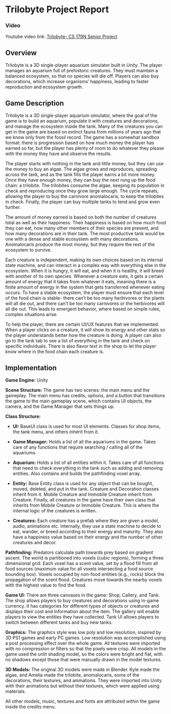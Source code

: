 # Trilobyte Project Report

### Video

Youtube video link: [Trilobyte- CS 179N Senior Project 
](https://www.youtube.com/watch?v=UskI1BW1ZgI)
## Overview

Trilobyte is a 3D single-player aquarium simulator built in Unity. The player manages an aquarium full of prehistoric creatures. They must maintain a balanced ecosystem, so that no species will die off. Players can also buy decorations, which increase organisms’ happiness, leading to faster reproduction and ecosystem growth. 

## Game Description 
Trilobyte is a 3D single-player aquarium simulator, where the goal of the game is to build an aquarium, populate it with creatures and decorations, and manage the ecosystem inside the tank. Many of the creatures you can get in the game are based on extinct fauna from millions of years ago that we know only from the fossil record. The game has a somewhat sandbox format: there is progression based on how much money the player has earned so far, but the player has plenty of room to do whatever they please with the money they have and observe the results. 

The player starts with nothing in the tank and little money, but they can use the money to buy an algae. The algae grows and reproduces, spreading across the tank, and as the tank fills the player earns a bit more money. Once they have enough money, they can buy the next rung up the food chain: a trilobite. The trilobites consume the algae, keeping its population in check and reproducing once they grow large enough. The cycle repeats, allowing the player to buy the carnivore anomalocaris, to keep the trilobites in check. Finally, the player can buy multiple tanks to tend and grow even further. 

The amount of money earned is based on both the number of creatures total as well as their happiness. Their happiness is based on how much food they can eat, how many other members of their species are present, and how many decorations are in their tank. The most productive tank would be one with a dense and stable ecosystem with many decorations. Anomalocaris produce the most money, but they require the rest of the ecosystem to survive.

Each creature is independent, making its own choices based on its internal state machine, and can interact in a complex way with everything else in the ecosystem. When it is hungry, it will eat, and when it is healthy, it will breed with another of its own species. Whenever a creature eats, it gets a certain amount of energy that it takes from whatever it eats, meaning there is a finite amount of energy in the system that gets transferred whenever eating occurs. To have a stable ecosystem, the player must ensure that each level of the food chain is stable- there can’t be too many herbivores or the plants will all die out, and there can’t be too many carnivores or the herbivores will all die out. This leads to emergent behavior, where based on simple rules, complex situations arise. 

To help the player, there are certain UI/UX features that we implemented. When a player clicks on a creature, it will show its energy and other stats so the player understands better how the creature is doing. A player can also go to the tank tab to see a list of everything in the tank and check on specific individuals. There is also flavor text in the shop to let the player know where in the food chain each creature is. 

## Implementation 

**Game Engine:** Unity

**Scene Structure:** The game has two scenes: the main menu and the gameplay. The main menu has credits, options, and a button that transitions the game to the main gameplay scene, which contains UI objects, the camera, and the Game Manager that sets things up. 

**Class Structure:**

- **UI:** BaseUI class is used for most UI elements. Classes for shop items, the tank menu, and others inherit from it.

- **Game Manager:** Holds a list of all the aquariums in the game. Takes care of any functions that require searching / calling all of the aquariums.
  
- **Aquarium:** Holds a list of all entities within it. Takes care of all functions that need to check everything in the tank such as adding and removing entities. Also contains and builds the pathfinding voxel array.
  
- **Entity:** Base Entity class is used for any object that can be bought, moved, deleted, and put in the tank. Creature and Decoration classes inherit from it. Mobile Creature and Immobile Creature inherit from Creature. Finally, all creatures in the game have their own class that inherits from Mobile Creature or Immobile Creature. This is where the internal logic of the creatures is written.
  
- **Creatures:** Each creature has a prefab where they are given a model, audio, animations etc. Internally, they use a state machine to decide to eat, wander, or breed according to their energy and maturity. They also have a happiness value based on their energy and the number of other creatures and decor.

**Pathfinding:** Predators calculate path towards prey based on gradient ascent. The world is partitioned into voxels (cubic regions), forming a three dimensional grid. Each voxel has a scent value, set by a flood fill from all food sources (maximum value for all voxels intersecting a food source bounding box). Voxels occupied by non-food entities (e.g., rocks) block the propagation of the scent flood. Creatures move towards the nearby voxels with the highest value to find the food. 

**Game UI:** There are three canvases in the game: Shop, Callery, and Tank. The shop allows players to buy creatures and decorations using in-game currency. It has categories for different types of objects or creatures and displays their cost and information about the item. The gallery will enable players to view the entities they have collected. Tank UI allows players to switch between different tanks and buy new tanks.

**Graphics:** The graphics style was low poly and low resolution, inspired by 3D PS1 games and early PC games. Low resolution was accomplished using a post processing effect over the whole game. All textures were imported with no compression or filters so that the pixels were crisp. All models in the game used the unlit shading model, so the colors were bright and flat, with no shadows except those that were manually drawn in the model textures.
  
**3D Models:** The original 3D models were made in Blender. Kyle made the algae, and Amelia made the trilobite, anomalocaris, some of the decorations, their textures, and animations. They were imported into Unity with their animations but without their textures, which were applied using materials.

All other models, music, textures and fonts are attributed within the game inside the credits menu. 


